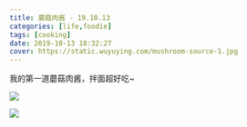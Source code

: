```yaml
---
title: 蘑菇肉酱 - 19.10.13
categories: [life,foodie]
tags: [cooking]
date: 2019-10-13 18:32:27
cover: https://static.wuyuying.com/mushroom-source-1.jpg
---
```


我的第一道蘑菇肉酱，拌面超好吃~

![](//static.wuyuying.com/mushroom-source-1.jpg)

![](//static.wuyuying.com/mushroom-source-2.jpg)
